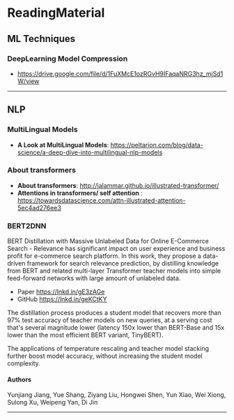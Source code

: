 # ReadingMaterial

##  ML Techniques 

### DeepLearning Model Compression
   *  https://drive.google.com/file/d/1FuXMcE1ozRGvH9IFaqaNRG3hz_mjSd1W/view


------------------------------------------------------------------------------------------------------------------------------------------------------------------
##  NLP 

### MultiLingual Models
   * **A Look at MultiLingual Models**: https://peltarion.com/blog/data-science/a-deep-dive-into-multilingual-nlp-models

### About transformers
   *  **About transformers**: http://jalammar.github.io/illustrated-transformer/
   *  **Attentions in transformers/ self attention** : https://towardsdatascience.com/attn-illustrated-attention-5ec4ad276ee3

### BERT2DNN
BERT Distillation with Massive Unlabeled Data for Online E-Commerce Search - Relevance has significant impact on user experience and business profit for e-commerce search platform. In this work, they propose a data-driven framework for search relevance prediction, by distilling knowledge from BERT and related multi-layer Transformer teacher models into simple feed-forward networks with large amount of unlabeled data.

 * Paper https://lnkd.in/gE3zAGe
 * GitHub https://lnkd.in/geKCtKY

The distillation process produces a student model that recovers more than 97% test accuracy of teacher models on new queries, at a serving cost that's several magnitude lower (latency 150x lower than BERT-Base and 15x lower than the most efficient BERT variant, TinyBERT).

The applications of temperature rescaling and teacher model stacking further boost model accuracy, without increasing the student model complexity.

#### Authors
Yunjiang Jiang, Yue Shang, Ziyang Liu, Hongwei Shen, Yun Xiao, Wei Xiong, Sulong Xu, Weipeng Yan, Di Jin

--------------------------------------------------------------------------------------------------------------------------------------------------------------------
